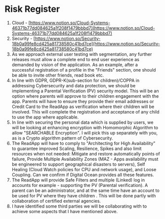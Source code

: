 # Risk Register

1. Cloud - [https://www.notion.so/Cloud-Systems-46371b77dd084625a1f208f1479bbbd7](https://www.notion.so/Cloud-Systems-46371b77dd084625a1f208f1479bbbd7)
2. Security - [https://www.notion.so/Security-18b0a99fe8cd425a81738580c41bd7ce](https://www.notion.so/Security-18b0a99fe8cd425a81738580c41bd7ce)
3. As we approach external user testing with segmentation, any further releases must allow a complete end to end user experience as demanded by vision of the application. As an example, after a successful registration of a profile in the "Friends" section, one should be able to invite other friends, read book etc.
4. In line with GDPR, GDPR-K(sub-section for children)/COPPA in addressing Cybersecurity and data protection, we should be implementing a Parental Verification (PV) security model. This will be an option where parents will approve to their children engagement with the app. Parents will have to ensure they provide their email addresses or Credit Card to the ReadApp as verification where their children will be involved. This will complete the registration and acceptance of any child to use the app where applicable.
5.  In line with securing the personal data which is supplied by users, we will be looking at enhancing encryption with Homomorphic Algorithm to allow "SEARCHABLE Encryption". I will pick this up separately with you, as is a Crypto algorithm pattern of Cybersecurity.
6. The ReadApp will have to comply to "Architecting for High Availability" to guarantee improved Scaling, Resilience, Spikes and also limit resources when not needed: Mitigate and restore automatically points of failure, Provide Multiple Availability Zones (MAZ - Apps availability must be engineered to support geographical disasters to servers), Self Healing (Cloud Watch policies for CPU and network usage), and Loose Coupling. Can we confirm if Digital Ocean provides all these features.
7. The ReadApp will provide Safe Filters and  multiple (Linked) log in accounts for example - supporting the PV (Parental verification). A parent can be an administrator, and at the same time have an account to be used for PV where they have children . This will be done partly with collaboration of certified external agencies.
8. I have identified some third parties we will be collaborating with to achieve some aspects that I have mentioned above.